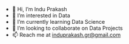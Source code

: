 - 👋 Hi, I’m Indu Prakash
- 👀 I’m interested in Data
- 🌱 I’m currently learning Data Science
- 💞️ I’m looking to collaborate on Data Projects
- 📫 Reach me at induprakash.gr@gmail.com 

